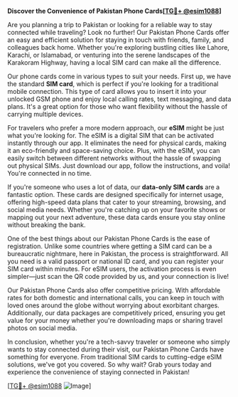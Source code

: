 **Discover the Convenience of Pakistan Phone Cards[[TG💪+ @esim1088](https://t.me/s/esim1088)]**

Are you planning a trip to Pakistan or looking for a reliable way to stay connected while traveling? Look no further! Our Pakistan Phone Cards offer an easy and efficient solution for staying in touch with friends, family, and colleagues back home. Whether you're exploring bustling cities like Lahore, Karachi, or Islamabad, or venturing into the serene landscapes of the Karakoram Highway, having a local SIM card can make all the difference.

Our phone cards come in various types to suit your needs. First up, we have the standard **SIM card**, which is perfect if you're looking for a traditional mobile connection. This type of card allows you to insert it into your unlocked GSM phone and enjoy local calling rates, text messaging, and data plans. It's a great option for those who want flexibility without the hassle of carrying multiple devices.

For travelers who prefer a more modern approach, our **eSIM** might be just what you're looking for. The eSIM is a digital SIM that can be activated instantly through our app. It eliminates the need for physical cards, making it an eco-friendly and space-saving choice. Plus, with the eSIM, you can easily switch between different networks without the hassle of swapping out physical SIMs. Just download our app, follow the instructions, and voila! You're connected in no time.

If you're someone who uses a lot of data, our **data-only SIM cards** are a fantastic option. These cards are designed specifically for internet usage, offering high-speed data plans that cater to your streaming, browsing, and social media needs. Whether you're catching up on your favorite shows or mapping out your next adventure, these data cards ensure you stay online without breaking the bank.

One of the best things about our Pakistan Phone Cards is the ease of registration. Unlike some countries where getting a SIM card can be a bureaucratic nightmare, here in Pakistan, the process is straightforward. All you need is a valid passport or national ID card, and you can register your SIM card within minutes. For eSIM users, the activation process is even simpler—just scan the QR code provided by us, and your connection is live!

Our Pakistan Phone Cards also offer competitive pricing. With affordable rates for both domestic and international calls, you can keep in touch with loved ones around the globe without worrying about exorbitant charges. Additionally, our data packages are competitively priced, ensuring you get value for your money whether you're downloading maps or sharing travel photos on social media.

In conclusion, whether you're a tech-savvy traveler or someone who simply wants to stay connected during their visit, our Pakistan Phone Cards have something for everyone. From traditional SIM cards to cutting-edge eSIM solutions, we've got you covered. So why wait? Grab yours today and experience the convenience of staying connected in Pakistan!

[[TG💪+ @esim1088](https://t.me/s/esim1088) ![Image](https://i.postimg.cc/Y0z9fWf4/image.png)]